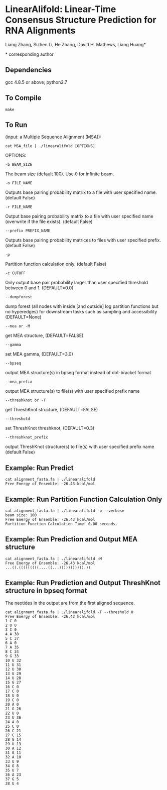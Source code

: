 
# LinearAlifold: Linear-Time Consensus Structure Prediction for RNA Alignments

Liang Zhang, Sizhen Li, He Zhang, David H. Mathews, Liang Huang*

\* corresponding author


## Dependencies
gcc 4.8.5 or above; 
python2.7

## To Compile
```
make
```

## To Run
(input: a Multiple Sequence Alignment (MSA)):
```
cat MSA_file | ./linearalifold [OPTIONS]
```

OPTIONS:
```
-b BEAM_SIZE
```
The beam size (default 100). Use 0 for infinite beam.
```
-o FILE_NAME
```
Outputs base pairing probability matrix to a file with user specified name. (default False)
```
-r FILE_NAME
```
Output base pairing probability matrix to a file with user specified name (overwrite if the file exists). (default False)
```
--prefix PREFIX_NAME
```
Outputs base pairing probability matrices to files with user specified prefix. (default False)
```
-p
```
Partition function calculation only. (default False)
```
-c CUTOFF
```
Only output base pair probability larger than user specified threshold between 0 and 1. (DEFAULT=0.0)
```
--dumpforest
```
dump forest (all nodes with inside [and outside] log partition functions but no hyperedges) for downstream tasks such as sampling and accessibility (DEFAULT=None)

```
--mea or -M
```
get MEA structure, (DEFAULT=FALSE)

```
--gamma
```
set MEA gamma, (DEFAULT=3.0)

```
--bpseq
```
output MEA structure(s) in bpseq format instead of dot-bracket format

```
--mea_prefix
```
output MEA structure(s) to file(s) with user specified prefix name

```
--threshknot or -T
```
get ThreshKnot structure, (DEFAULT=FALSE)

```
--threshold
```
set ThreshKnot threshknot, (DEFAULT=0.3)

```
--threshknot_prefix
```
output ThreshKnot structure(s) to file(s) with user specified prefix name (default False)


## Example: Run Predict
```
cat alignment_fasta.fa | ./linearalifold
Free Energy of Ensemble: -26.43 kcal/mol
```

## Example: Run Partition Function Calculation Only
```
cat alignment_fasta.fa | ./linearalifold -p --verbose
beam size: 100
Free Energy of Ensemble: -26.43 kcal/mol
Partition Function Calculation Time: 0.00 seconds.
```

## Example: Run Prediction and Output MEA structure
```
cat alignment_fasta.fa | ./linearalifold -M
Free Energy of Ensemble: -26.43 kcal/mol
...((.(((((((((....((...))))))))))).))
```

## Example: Run Prediction and Output ThreshKnot structure in bpseq format
The neotides in the output are from the first aligned sequence.
```
cat alignment_fasta.fa | ./linearalifold -T --threshold 0
Free Energy of Ensemble: -26.43 kcal/mol
1 C 0
2 U 0
3 C 0
4 A 38
5 C 37
6 A 0
7 A 35
8 C 34
9 G 33
10 U 32
11 U 31
12 U 30
13 G 29
14 U 28
15 G 27
16 C 0
17 C 0
18 U 0
19 C 0
20 A 0
21 G 26
22 U 0
23 U 36
24 A 0
25 C 0
26 C 21
27 C 15
28 G 14
29 U 13
30 A 12
31 G 11
32 A 10
33 U 9
34 G 8
35 U 7
36 A 23
37 G 5
38 U 4
```
